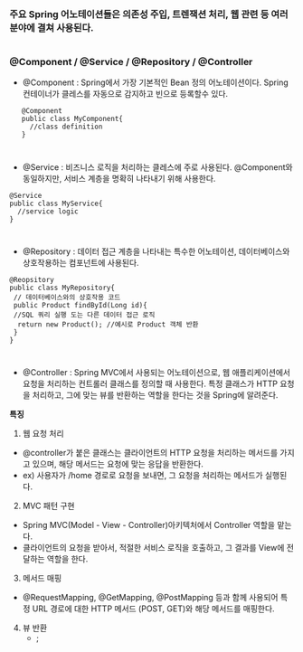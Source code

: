 ### 주요 Spring 어노테이션들은 의존성 주입, 트렌잭션 처리, 웹 관련 등 여러 분야에 결쳐 사용된다.
#

### @Component / @Service / @Repository / @Controller

- @Component : Spring에서 가장 기본적인 Bean 정의 어노테이션이다. Spring 컨테이너가 클레스를 자동으로 감지하고 빈으로 등록할수 있다.
 ```
    @Component
    public class MyComponent{
      //class definition
    }
  ```
#
- @Service : 비즈니스 로직을 처리하는 클레스에 주로 사용된다. @Component와 동일하지만, 서비스 계층을 명확히 나타내기 위해 사용한다.
```
@Service
public class MyService{
  //service logic
}
```
#
- @Repository : 데이터 접근 계층을 나타내는 특수한 어노테이션, 데이터베이스와 상호작용하는 컴포넌트에 사용된다.
```
@Reopsitory
public class MyRepository{
 // 데이터베이스와의 상호작용 코드
 public Product findById(Long id){
 //SQL 쿼리 실행 도는 다른 데이터 접근 로직
  return new Product(); //예시로 Product 객체 반환
 }
}
```
#
- @Controller : Spring MVC에서 사용되는 어노테이션으로, 웹 애플리케이션에서 요청을 처리하는 컨트롤러 클래스를 정의할 때 사용한다. 특정 클래스가 HTTP 요청을 처리하고, 그에 맞는 뷰를 반환하는 역할을 한다는 것을 Spring에 알려준다.

**특징**
1. 웹 요청 처리
 - @controller가 붙은 클래스는 클라이언트의 HTTP 요청을 처리하는 메서드를 가지고 있으며, 해당 메서드는 요청에 맞는 응답을 반환한다.
 - ex) 사용자가 /home 경로로 요청을 보내면, 그 요청을 처리하는 메서드가 실행된다.
2. MVC 패턴 구현
 - Spring MVC(Model - View - Controller)아키텍처에서 Controller 역할을 맡는다.
 - 클라이언트의 요청을 받아서, 적절한 서비스 로직을 호출하고, 그 결과를 View에 전달하는 역할을 한다.
3. 메서드 매핑
 - @RequestMapping, @GetMapping, @PostMapping 등과 함께 사용되어 특정 URL 경로에 대한 HTTP 메서드 (POST, GET)와     해당 메서드를 매핑한다.
4. 뷰 반환
   - ;
   
 
